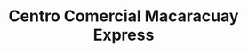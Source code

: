 ---
title: "Centro Comercial Macaracuay Express"
url: /caracas/centro-comercial-macaracuay-express/
shop: centro comercial
---